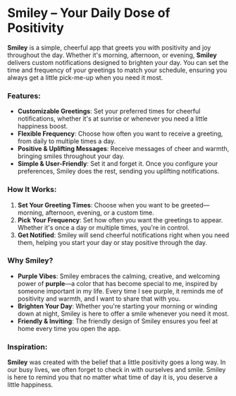 # **Smiley** – Your Daily Dose of Positivity

**Smiley** is a simple, cheerful app that greets you with positivity and joy throughout the day.
Whether it's morning, afternoon, or evening, **Smiley** delivers custom notifications designed to
brighten your day. You can set the time and frequency of your greetings to match your schedule,
ensuring you always get a little pick-me-up when you need it most.

### Features:

- **Customizable Greetings**: Set your preferred times for cheerful notifications, whether it's at
  sunrise or whenever you need a little happiness boost.
- **Flexible Frequency**: Choose how often you want to receive a greeting, from daily to multiple
  times a day.
- **Positive & Uplifting Messages**: Receive messages of cheer and warmth, bringing smiles
  throughout your day.
- **Simple & User-Friendly**: Set it and forget it. Once you configure your preferences, Smiley does
  the rest, sending you uplifting notifications.

### How It Works:

1. **Set Your Greeting Times**: Choose when you want to be greeted—morning, afternoon, evening, or a
   custom time.
2. **Pick Your Frequency**: Set how often you want the greetings to appear. Whether it's once a day
   or multiple times, you're in control.
3. **Get Notified**: Smiley will send cheerful notifications right when you need them, helping you
   start your day or stay positive through the day.

### Why Smiley?

- **Purple Vibes**: Smiley embraces the calming, creative, and welcoming power of **purple**—a color
  that has become special to me, inspired by someone important in my life. Every time I see purple,
  it reminds me of positivity and warmth, and I want to share that with you.
- **Brighten Your Day**: Whether you're starting your morning or winding down at night, Smiley is
  here to offer a smile whenever you need it most.
- **Friendly & Inviting**: The friendly design of Smiley ensures you feel at home every time you
  open the app.

### Inspiration:

**Smiley** was created with the belief that a little positivity goes a long way. In our busy lives,
we often forget to check in with ourselves and smile. Smiley is here to remind you that no matter
what time of day it is, you deserve a little happiness.
